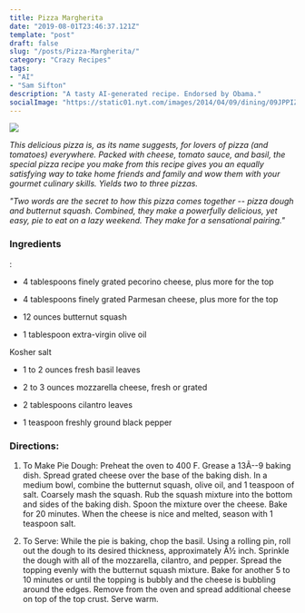 ```yaml
---
title: Pizza Margherita
date: "2019-08-01T23:46:37.121Z"
template: "post"
draft: false
slug: "/posts/Pizza-Margherita/"
category: "Crazy Recipes"
tags:
- "AI"
- "Sam Sifton"
description: "A tasty AI-generated recipe. Endorsed by Obama."
socialImage: "https://static01.nyt.com/images/2014/04/09/dining/09JPPIZZA2/09JPPIZZA2-superJumbo.jpg"
---
```


![](https://static01.nyt.com/images/2014/04/09/dining/09JPPIZZA2/09JPPIZZA2-superJumbo.jpg)

*This delicious pizza is, as its name suggests, for lovers of pizza (and tomatoes) everywhere. Packed with cheese, tomato sauce, and basil, the special pizza recipe you make from this recipe gives you an equally satisfying way to take home friends and family and wow them with your gourmet culinary skills. Yields two to three pizzas.*

*"Two words are the secret to how this pizza comes together -- pizza dough and butternut squash. Combined, they make a powerfully delicious, yet easy, pie to eat on a lazy weekend. They make for a sensational pairing."*
### Ingredients

:

* 4 tablespoons finely grated pecorino cheese, plus more for the top

* 4 tablespoons finely grated Parmesan cheese, plus more for the top

* 12 ounces butternut squash

* 1 tablespoon extra-virgin olive oil

Kosher salt

* 1 to 2 ounces fresh basil leaves

* 2 to 3 ounces mozzarella cheese, fresh or grated

* 2 tablespoons cilantro leaves

* 1 teaspoon freshly ground black pepper
### Directions:

1. To Make Pie Dough: Preheat the oven to 400 F. Grease a 13Ã--9 baking dish. Spread grated cheese over the base of the baking dish. In a medium bowl, combine the butternut squash, olive oil, and 1 teaspoon of salt. Coarsely mash the squash. Rub the squash mixture into the bottom and sides of the baking dish. Spoon the mixture over the cheese. Bake for 20 minutes. When the cheese is nice and melted, season with 1 teaspoon salt.

1. To Serve: While the pie is baking, chop the basil. Using a rolling pin, roll out the dough to its desired thickness, approximately Â½ inch. Sprinkle the dough with all of the mozzarella, cilantro, and pepper. Spread the topping evenly with the butternut squash mixture. Bake for another 5 to 10 minutes or until the topping is bubbly and the cheese is bubbling around the edges. Remove from the oven and spread additional cheese on top of the top crust. Serve warm.

